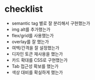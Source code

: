 # checklist
- semantic tag 별로 잘 분리해서 구현했는가
- img alt를 추가했는가
- flex/grid를 사용했는가
- overlay를 잘 했는가
- 여백/간격을 잘 설정했는가
- 디자인 토큰 재사용을 했는가
- 카드 확대를 CSS로 구현했는가
- Tab 접근성 확보를 했는가
- 색상 대비를 확실하게 했는가
